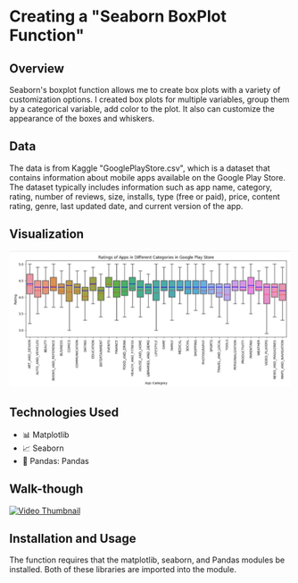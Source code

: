 # Creating a "Seaborn BoxPlot Function"
## Overview
Seaborn's boxplot function allows me to create box plots with a variety of customization options. I created box plots for multiple variables, group them by a categorical variable, add color to the plot. It also can customize the appearance of the boxes and whiskers.

## Data
The data is from Kaggle "GooglePlayStore.csv", which is a dataset that contains information about mobile apps available on the Google Play Store. The dataset typically includes information such as app name, category, rating, number of reviews, size, installs, type (free or paid), price, content rating, genre, last updated date, and current version of the app.

## Visualization
![Image alt text](https://github.com/Gia0471610/BoxPlot-Function/blob/main/image/BoxPlot_Apps.JPG)

## Technologies Used
- :bar_chart: Matplotlib
- :chart_with_upwards_trend: Seaborn
- :panda_face: Pandas: Pandas

## Walk-though
[![Video Thumbnail](https://user-images.githubusercontent.com/122539792/231333546-7e962916-247b-4b51-b7b2-c5429c79e4cf.png)](https://youtu.be/GmIZHHqGINs)

## Installation and Usage
The function requires that the matplotlib, seaborn, and Pandas modules be installed. Both of these libraries are imported into the module.
